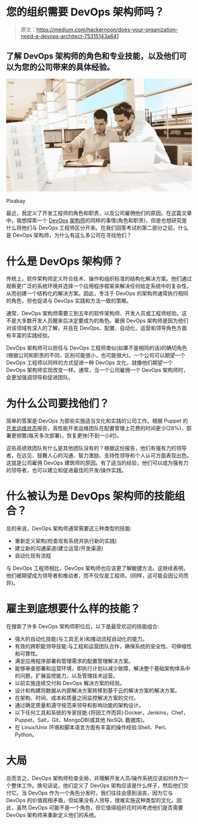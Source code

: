 # 您的组织需要 DevOps 架构师吗？

> 原文：<https://medium.com/hackernoon/does-your-organization-need-a-devops-architect-75315143a641>

## 了解 DevOps 架构师的角色和专业技能，以及他们可以为您的公司带来的具体经验。

![](img/fe42a286885ff31b025d96cefad7c441.png)

Pixabay

最近，我定义了开发工程师的角色和职责，以及公司雇佣他们的原因。在这篇文章中，我想探索一个 [DevOps](https://hackernoon.com/tagged/devops) [架构师](https://hackernoon.com/tagged/architech)的同样的事情(角色和职责)，但是也想研究是什么将他们与 DevOps 工程师区分开来。在我们回答考试的第二部分之前，什么是 DevOps 架构师，为什么有这么多公司在寻找他们？

# 什么是 DevOps 架构师？

传统上，软件架构师定义符合技术、操作和组织标准的结构化解决方案。他们通过观察更广泛的系统环境并选择一个应用程序框架来解决任何给定系统中的复杂性，从而创建一个结构化的解决方案。因此，专注于 DevOps 的架构师通常执行相同的角色，但也促进与 DevOps 实践和方法一致的策略。

通常，DevOps 架构师需要三到五年的软件架构师、开发人员或工程师经验。这不是大多数开发人员醒来后决定要成为的角色。雇佣 DevOps 架构师是因为他们对该领域有深入的了解，并且在 DevOps、配置、自动化、运营和领导角色方面有丰富的实践经验。

DevOps 架构师可以担任与 DevOps 工程师类似(如果不是相同的话)的确切角色(根据公司和职责的不同，区别可能很小，也可能很大)。一个公司可以期望一个 DevOps 工程师以同样的方式促进一种 DevOps 文化，就像他们期望一个 DevOps 架构师实现改变一样。通常，当一个公司雇佣一个 DevOps 架构师时，会更加强调领导和促进团队。

# 为什么公司要找他们？

简单的答案是:DevOps 为那些实施适当文化和实践的公司工作。根据 Puppet 的[开发运维状态](https://puppet.com/resources/whitepaper/state-of-devops-report)报告，高性能开发运维团队在配置管理上花费的时间更少(28%)，部署更频繁(每天多次部署)，恢复更快(不到一小时)。

这些高绩效团队有什么是其他团队没有的？根据这份报告，他们有强有力的领导者，在远见、鼓舞人心的沟通、智力激励、支持性领导和个人认可方面表现出色。这就是公司雇佣 DevOps 建筑师的原因。有了适当的经验，他们可以成为强有力的领导者，也可以建立和促进最佳的开发/操作实践。

# 什么被认为是 DevOps 架构师的技能组合？

总的来说，DevOps 架构师通常需要这三种类型的技能:

*   重新定义架构(检查现有系统并执行新的实践)
*   建立新的沟通渠道(建立运营/开发渠道)
*   自动化现有流程

与 DevOps 工程师相比，DevOps 架构师也应该更了解敏捷方法。这继续表明，他们被期望成为领导者和推动者，而不仅仅是工程师。(同样，这可能会因公司而异)。

# 雇主到底想要什么样的技能？

在搜索了许多 DevOps 架构师职位后，以下是最受欢迎的技能组合:

*   强大的自动化技能(与工具无关)和推动流程自动化的能力。
*   有效的跨职能领导技能:与工程和运营团队合作，确保系统的安全性、可伸缩性和可靠性。
*   满足应用程序部署和管理需求的配置管理解决方案。
*   能够审查部署和运营环境，即执行计划以减少故障，解决整个基础架构体系中的问题，扩展监控能力，以及管理技术运营。
*   以前实施连续交付和 DevOps 解决方案的经验。
*   设计和构建将数据从内部解决方案转移到基于云的解决方案的解决方案。
*   在架构、时间、成本和质量之间监控解决方案的交付。
*   通过确定质量和遵守规范来领导和影响功能的架构设计。
*   以下任何工具和系统的专家技能:(将因工作而异):Docker，Jenkins，Chef，Puppet，Salt，Git，MongoDB(或其他 NoSQL 数据库)。
*   在 Linux/Unix 环境和脚本语言方面有丰富的操作经验:Shell、Perl、Python。

# 大局

总而言之，DevOps 架构师检查全局，并理解开发人员/操作系统应该如何作为一个整体工作。换句话说，他们定义了 DevOps 架构应该是什么样子，然后他们交付它。当 DevOps 作为一个角色分发时，我们往往会感到沮丧，因为它与 DevOps 的价值观相矛盾，但如果没有人领导，很难实施这种类型的文化。因此，虽然 DevOps 可能不是一个角色，但它值得组织花时间考虑他们是否需要 DevOps 架构师来重新定义他们的系统。